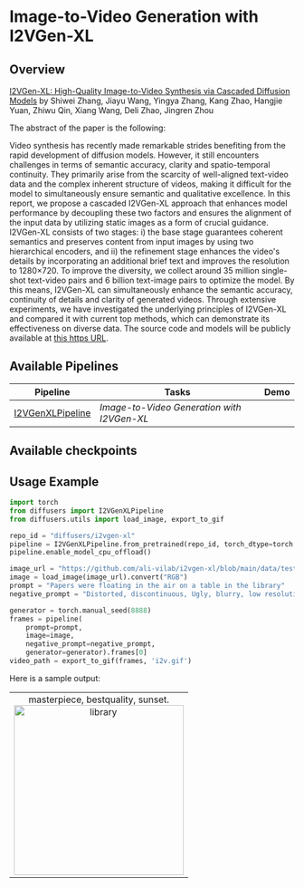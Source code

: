 # Image-to-Video Generation with I2VGen-XL

## Overview

[I2VGen-XL: High-Quality Image-to-Video Synthesis via Cascaded Diffusion Models](https://arxiv.org/pdf/2311.04145.pdf) by Shiwei Zhang, Jiayu Wang, Yingya Zhang, Kang Zhao, Hangjie Yuan, Zhiwu Qin, Xiang Wang, Deli Zhao, Jingren Zhou

The abstract of the paper is the following:

Video synthesis has recently made remarkable strides benefiting from the rapid development of diffusion models. However, it still encounters challenges in terms of semantic accuracy, clarity and spatio-temporal continuity. They primarily arise from the scarcity of well-aligned text-video data and the complex inherent structure of videos, making it difficult for the model to simultaneously ensure semantic and qualitative excellence. In this report, we propose a cascaded I2VGen-XL approach that enhances model performance by decoupling these two factors and ensures the alignment of the input data by utilizing static images as a form of crucial guidance. I2VGen-XL consists of two stages: i) the base stage guarantees coherent semantics and preserves content from input images by using two hierarchical encoders, and ii) the refinement stage enhances the video's details by incorporating an additional brief text and improves the resolution to 1280×720. To improve the diversity, we collect around 35 million single-shot text-video pairs and 6 billion text-image pairs to optimize the model. By this means, I2VGen-XL can simultaneously enhance the semantic accuracy, continuity of details and clarity of generated videos. Through extensive experiments, we have investigated the underlying principles of I2VGen-XL and compared it with current top methods, which can demonstrate its effectiveness on diverse data. The source code and models will be publicly available at [this https URL](https://i2vgen-xl.github.io/).


## Available Pipelines

| Pipeline | Tasks | Demo
|---|---|:---:|
| [I2VGenXLPipeline](https://github.com/huggingface/diffusers/blob/main/src/diffusers/pipelines/i2vgen_xl/pipeline_i2vgen_xl.py) | *Image-to-Video Generation with I2VGen-XL* |

## Available checkpoints

## Usage Example

```python
import torch
from diffusers import I2VGenXLPipeline
from diffusers.utils import load_image, export_to_gif

repo_id = "diffusers/i2vgen-xl"
pipeline = I2VGenXLPipeline.from_pretrained(repo_id, torch_dtype=torch.float16)
pipeline.enable_model_cpu_offload()

image_url = "https://github.com/ali-vilab/i2vgen-xl/blob/main/data/test_images/img_0009.png?raw=true"
image = load_image(image_url).convert("RGB")
prompt = "Papers were floating in the air on a table in the library"
negative_prompt = "Distorted, discontinuous, Ugly, blurry, low resolution, motionless, static, disfigured, disconnected limbs, Ugly faces, incomplete arms"

generator = torch.manual_seed(8888)
frames = pipeline(
    prompt=prompt,
    image=image,
    negative_prompt=negative_prompt,
    generator=generator).frames[0]
video_path = export_to_gif(frames, 'i2v.gif')
```

Here is a sample output:

<table>
    <tr>
        <td><center>
        masterpiece, bestquality, sunset.
        <br>
        <img src="https://huggingface.co/datasets/huggingface/documentation-images/resolve/main/diffusers/i2vgen-xl-example.gif"
            alt="library"
            style="width: 300px;" />
        </center></td>
    </tr>
</table>